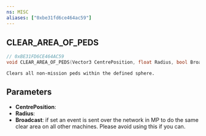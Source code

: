 ```yaml
---
ns: MISC
aliases: ["0xbe31fd6ce464ac59"]
---
```

## CLEAR_AREA_OF_PEDS

```c
// 0xBE31FD6CE464AC59
void CLEAR_AREA_OF_PEDS(Vector3 CentrePosition, float Radius, bool Broadcast);
```

```
Clears all non-mission peds within the defined sphere.
```

## Parameters
* **CentrePosition**: 
* **Radius**: 
* **Broadcast**: if set an event is sent over the network in MP to do the same clear area on all other machines. Please avoid using this if you can.
